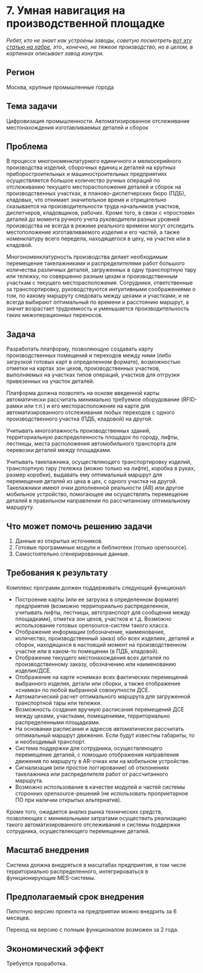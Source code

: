 # 7. Умная навигация на производственной площадке

_Ребят, кто не знает как устроены заводы, советую посмотреть [вот эту статью на хабре](https://habr.com/ru/post/358344/), это., конечно, не тяжеое производство, но в целом, в картинках описывает завод изнутри._

## Регион
Москва, крупные промышленные города

## Тема задачи
Цифровизация промышленности. Автоматизированное отслеживание местонахождения изготавливаемых деталей и сборок

## Проблема
В процессе многономенклатурного единичного и мелкосерийного производства изделий, сборочных единиц и деталей на крупных приборостроительных и машиностроительных предприятиях осуществляется большое количество ручных операций по отслеживанию текущего месторасположения деталей и сборок на производственных участках, в планово-диспетчерских бюро (ПДБ), кладовых, что отнимает значительное время и отрицательно сказывается на производительности труда начальников участков, диспетчеров, кладовщиков, рабочих. Кроме того, в связи с «простоем» деталей до момента ручного учета руководители разных уровней производства не всегда в режиме реального времени могут отследить местоположение изготавливаемого изделия и его частей, а также номенклатуру всего передела, находящегося в цеху, на участке или в кладовой.

Многономенклатурность производства делает необходимым перемещение такелажниками и распределителями работ большого количества различных деталей, загруженных в одну транспортную тару или тележку, по совершенно разным цехам и производственным участкам с текущего месторасположения. Сотрудники, ответственные за транспортировку, руководствуются интуитивными соображениями о том, по какому маршруту следовать между цехами и участками, и не всегда выбирают оптимальный по времени и расстоянию маршрут, а значит возрастает трудоемкость и уменьшается производительность таких межоперационных переносов.

## Задача
Разработать платформу, позволяющую создавать карту производственных помещений и переходов между ними (либо загрузкой готовых карт в определенном формате), возможностью отметки на картах зон цехов, производственных участков, выполняемых на участках типов операций, участков для отгрузки привезенных на участок деталей.

Платформа должна позволять на основе введенной карты автоматически рассчитать минимально требуемое оборудование (RFID-рамки или т.п.) и его месторасположение на карте для автоматизированного отслеживания любых переходов с одного производственного участка (ПДБ, кладовой) на другой.

Учитывать многоэтажность производственных зданий, территориальную распределенность площадок по городу, лифты, лестницы, места расположения автомобильного транспорта для перевозки деталей между площадками.

Учитывать такелажника, осуществляющего транспортировку изделий, транспортную тару (тележка (можно только на лифте), коробка в руках, размер коробки), выдавать ему оптимальный маршрут для перемещения деталей из цеха в цех, с одного участка на другой. Такелажники имеют очки дополненной реальности (AR) или другое мобильное устройство, помогающее им осуществлять перемещение деталей в правильном направлении по рассчитанному оптимальному маршруту.

## Что может помочь решению задачи
1. Данные из открытых источников.
2. Готовые программные модули и библиотеки (только opensource).
3. Самостоятельно сгенерированные данные.

## Требования к результату
Комплекс программ должен поддерживать следующий функционал:
- Построение карты (или ее загрузка в определенном формате) предприятия (возможно территориально распределенное, учитывать лифты, лестницы, автотранспорт для сообщения между площадками), отметка зон цехов, участков и т.д. Возможно использование готовых opensource-систем такого класса.
- Отображение информации (обозначение, наименование, количество, производственный заказ) обо всех изделиях, деталей и сборок, находящихся в настоящий момент на производственном участке или в каком-то помещении (в ПДБ, кладовой).
- Отображение текущего местонахождения всех деталей по производственному заказу, обозначению или наименованию изделия/ДСЕ.
- Отображение на карте «снимка» всех фактических перемещений выбранного изделия, детали или сборки, а также отображение «снимка» по любой выбранной совокупности ДСЕ.
- Автоматический расчет оптимального маршрута для загруженной транспортной тары или тележки.
- Возможность создания вручную расписания перемещений ДСЕ между цехами, участками, помещениями, территориально распределенными площадками.
- На основании расписания и адресов автоматически рассчитать оптимальный маршрут движения. Если будут известны габариты, то и необходимый транспорт.
- Система поддержки для сотрудника, осуществляющего перемещение деталей, с помощью отображения направления движения по маршруту в AR-очках или на мобильном устройстве.
- Сигнализация (или простое логгирование) об отклонениях такелажника или распределителя работ от рассчитанного маршрута.
- Возможно использование в качестве модулей и частей системы сторонних opensource-решений (не использовать проприетарное ПО при наличии открытых альтернатив).

Кроме того, ожидается анализ рынка технических средств, позволяющих с минимальными затратами осуществить реализацию такого автоматизированного отслеживания и системы поддержки сотрудника, осуществляющего перемещение деталей.

## Масштаб внедрения
Система должна внедряться в масштабах предприятия, в том числе территориально распределенного, интегрироваться в функционирующие MES-системы.

## Предполагаемый срок внедрения
Пилотную версию проекта на предприятии можно внедрить за 6 месяцев.

Переход на версию с полным функционалом возможен за 2 года.

## Экономический эффект
Требуется проработка.
